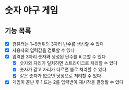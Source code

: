 # 숫자 야구 게임

## 기능 목록

- [x] 컴퓨터는 1~9범위의 3자리 난수를 생성할 수 있다
- [x] 사용자의 입력값을 검토할 수 있다
- [x] 입력한 3자리 숫자와 생성된 난수를 비교할 수 있다
    - [x] 숫자와 자리가 일치하면 스트라이크로 처리할 수 있다
    - [x] 숫자가 같고 자리가 다르면 볼로 처리할 수 있다
    - [x] 같은 숫자가 없으면 낫싱으로 처리할 수 있다
- [x] 게임이 끝난 후 1 또는 2를 입력받아 재시작을 결정할 수 있다